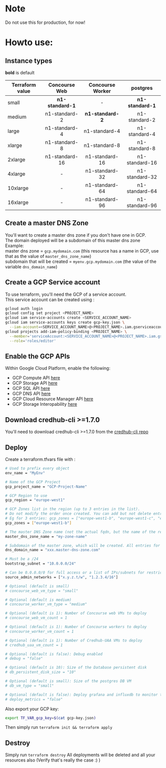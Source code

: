 # Note
Do not use this for production, for now!

# Howto use:
## Instance types
**bold** is default  

| Terraform value | Concourse Web     | Concourse Worker  | postgres          |
| --------------- | :---------------: | :---------------: | :---------------: |
| small           | **n1-standard-1** | -                 | **n1-standard-1** |
| medium          | n1-standard-2     | **n1-standard-2** | n1-standard-2     |
| large           | n1-standard-4     | n1-standard-4     | n1-standard-4     |
| xlarge          | n1-standard-8     | n1-standard-8     | n1-standard-8     |
| 2xlarge         | n1-standard-16    | n1-standard-16    | n1-standard-16    |
| 4xlarge         | -                 | n1-standard-32    | n1-standard-32    |
| 10xlarge        | -                 | n1-standard-64    | n1-standard-64    |
| 16xlarge        | -                 | n1-standard-96    | n1-standard-96    |

## Create a master DNS Zone
You'll want to create a master dns zone if you don't have one in GCP.  
The domain deployed will be a subdomain of this master dns zone  
Example:  
master dns zone = `gcp.mydomain.com` (this resource has a name in GCP, use that as the value of `master_dns_zone_name`)  
subdomain that will be created = `myenv.gcp.mydomain.com` (the value of the variable `dns_domain_name`)

## Create a GCP Service account
To use terraform, you'll need the GCP of a service account.  
This service account can be created using :
```sh
gcloud auth login
gcloud config set project <PROJECT_NAME>
gcloud iam service-accounts create <SERVICE_ACCOUNT_NAME>
gcloud iam service-accounts keys create gcp-key.json \
  --iam-account=<SERVICE_ACCOUNT_NAME>@<PROJECT_NAME>.iam.gserviceaccount.com
gcloud projects add-iam-policy-binding <PROJECT_NAME> \
  --member='serviceAccount:<SERVICE_ACCOUNT_NAME>@<PROJECT_NAME>.iam.gserviceaccount.com' \
  --role='roles/editor'
```

## Enable the GCP APIs
Within Google Cloud Platform, enable the following:
  * GCP Compute API [here](https://console.cloud.google.com/apis/api/compute_component)
  * GCP Storage API [here](https://console.cloud.google.com/apis/api/storage_component)
  * GCP SQL API [here](https://console.cloud.google.com/apis/api/sql_component)
  * GCP DNS API [here](https://console.cloud.google.com/apis/api/dns)
  * GCP Cloud Resource Manager API [here](https://console.cloud.google.com/apis/api/cloudresourcemanager.googleapis.com/overview)
  * GCP Storage Interopability [here](https://console.cloud.google.com/storage/settings)

## Download credhub-cli >=1.7.0
You'll need to download credhub-cli >=1.7.0 from the [credhub-cli repo](https://github.com/cloudfoundry-incubator/credhub-cli)
## Deploy
Create a terraform.tfvars file with :
```sh
# Used to prefix every object
env_name = "MyEnv"

# Name of the GCP Project
gcp_project_name = "GCP-Project-Name"

# GCP Region to use
gcp_region = "europe-west1"

# GCP Zones list in the region (up to 3 entries in the list).
# Do not modify the order once created. You can add but not delete entries
# Eg for 3 entries: gcp_zones = ["europe-west1-b", "europe-west1-c", "europe-west1-d"]
gcp_zones = ["europe-west1-b"]

# The master DNS Zone name (not the actual fqdn, but the name of the resource in GCP)
master_dns_zone_name = "my-zone-name"

# Subdomain of the master zone, which will be created. All entries for Concourse, credhub and UAA will be created in this subdomain.
dns_domain_name = "xxx.master-dns-zone.com"

# Must be a /24
bootstrap_subnet = "10.0.0.0/24"

# Can be 0.0.0.0/0 for full access or a list of IPs/subnets for restricted access
source_admin_networks = ["x.y.z.t/w", "1.2.3.4/16"] 

# Optional (default is small)
# concourse_web_vm_type = "small"

# Optional (default is medium)
# concourse_worker_vm_type = "medium"

# Optional (default is 1): Number of Concourse web VMs to deploy
# concourse_web_vm_count = 1

# Optional (default is 1): Number of Concourse workers to deploy
# concourse_worker_vm_count = 1

# Optional (default is 1): Number of Credhub-UAA VMs to deploy
# credhub_uaa_vm_count = 1

# Optional (default is false): Debug enabled
# debug = "false"

# Optional (default is 10): Size of the Database persistent disk
# db_persistent_disk_size = "10"

# Optional (default is small): Size of the postgres DB VM
# db_vm_type = "small"

# Optional (default is false): Deploy grafana and influxdb to monitor the solution
# deploy_metrics = "false"
```

Also export your GCP key:
```sh
export TF_VAR_gcp_key=$(cat gcp-key.json)
```

Then simply run `terraform init && terraform apply`

## Destroy
Simply run `terraform destroy`
All deployments will be deleted and all your resources also (Verify that's really the case :) )